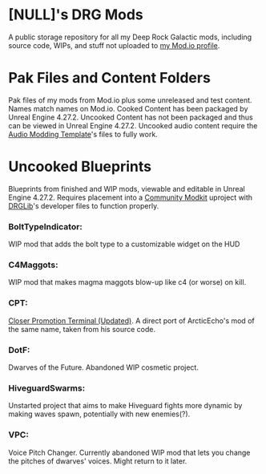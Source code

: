 # [NULL]'s DRG Mods
A public storage repository for all my Deep Rock Galactic mods, including source code, WIPs, and stuff not uploaded to [my Mod.io profile](https://mod.io/u/null26/).

# Pak Files and Content Folders
  Pak files of my mods from Mod.io plus some unreleased and test content. Names match names on Mod.io. Cooked Content has been packaged by Unreal Engine 4.27.2. Uncooked Content has not been packaged and thus can be viewed in Unreal Engine 4.27.2. Uncooked audio content require the [Audio Modding Template](https://github.com/DRG-Modding/Audio-Modding-Template)'s files to fully work.

# Uncooked Blueprints
  Blueprints from finished and WIP mods, viewable and editable in Unreal Engine 4.27.2. Requires placement into a [Community Modkit](https://github.com/DRG-Modding/Community-Modkit) uproject with [DRGLib](https://github.com/SamsDRGMods/DRGLib)'s developer files to function properly.
  
### BoltTypeIndicator:
  WIP mod that adds the bolt type to a customizable widget on the HUD
  
### C4Maggots:
  WIP mod that makes magma maggots blow-up like c4 (or worse) on kill.
  
### CPT:
  [Closer Promotion Terminal (Updated)](https://mod.io/g/drg/m/closer-promotion-terminal-updated). A direct port of ArcticEcho's mod of the same name, taken from his source code.
  
### DotF:
  Dwarves of the Future. Abandoned WIP cosmetic project.
  
### HiveguardSwarms:
  Unstarted project that aims to make Hiveguard fights more dynamic by making waves spawn, potentially with new enemies(?).
  
### VPC:
  Voice Pitch Changer. Currently abandoned WIP mod that lets you change the pitches of dwarves' voices. Might return to it later.
  
